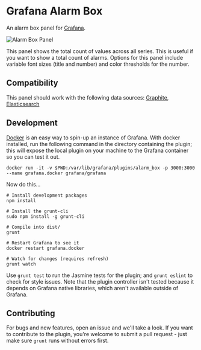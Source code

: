# Grafana Alarm Box

An alarm box panel for [Grafana](http://grafana.org/).

![Alarm Box Panel](https://raw.githubusercontent.com/BTplc/grafana-alarm-box/master/src/img/alarm_box.png)

This panel shows the total count of values across all series. This is useful if you want to show a total count of alarms. Options for this panel include variable font sizes (title and number) and color thresholds for the number.

## Compatibility

This panel should work with the following data sources: [Graphite](https://grafana.net/plugins/graphite), [Elasticsearch](https://grafana.net/plugins/elasticsearch)

## Development

[Docker](https://www.docker.com/) is an easy way to spin-up an instance of Grafana. With docker installed, run the following command in the directory containing the plugin; this will expose the local plugin on your machine to the Grafana container so you can test it out.

    docker run -it -v $PWD:/var/lib/grafana/plugins/alarm_box -p 3000:3000 --name grafana.docker grafana/grafana

Now do this...

    # Install development packages
    npm install

    # Install the grunt-cli
    sudo npm install -g grunt-cli

    # Compile into dist/
    grunt

    # Restart Grafana to see it
    docker restart grafana.docker

    # Watch for changes (requires refresh)
    grunt watch

Use `grunt test` to run the Jasmine tests for the plugin; and `grunt eslint` to check for style issues. Note that the plugin controller isn't tested because it depends on Grafana native libraries, which aren't available outside of Grafana.

## Contributing

For bugs and new features, open an issue and we'll take a look. If you want to contribute to the plugin, you're welcome to submit a pull request - just make sure `grunt` runs without errors first.
